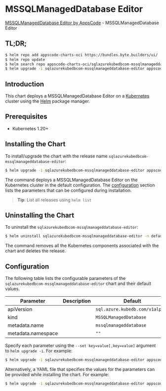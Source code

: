 # MSSQLManagedDatabase Editor

[MSSQLManagedDatabase Editor by AppsCode](https://appscode.com) - MSSQLManagedDatabase Editor

## TL;DR;

```bash
$ helm repo add appscode-charts-oci https://bundles.byte.builders/ui/
$ helm repo update
$ helm search repo appscode-charts-oci/sqlazurekubedbcom-mssqlmanageddatabase-editor --version=v0.14.0
$ helm upgrade -i sqlazurekubedbcom-mssqlmanageddatabase-editor appscode-charts-oci/sqlazurekubedbcom-mssqlmanageddatabase-editor -n default --create-namespace --version=v0.14.0
```

## Introduction

This chart deploys a MSSQLManagedDatabase Editor on a [Kubernetes](http://kubernetes.io) cluster using the [Helm](https://helm.sh) package manager.

## Prerequisites

- Kubernetes 1.20+

## Installing the Chart

To install/upgrade the chart with the release name `sqlazurekubedbcom-mssqlmanageddatabase-editor`:

```bash
$ helm upgrade -i sqlazurekubedbcom-mssqlmanageddatabase-editor appscode-charts-oci/sqlazurekubedbcom-mssqlmanageddatabase-editor -n default --create-namespace --version=v0.14.0
```

The command deploys a MSSQLManagedDatabase Editor on the Kubernetes cluster in the default configuration. The [configuration](#configuration) section lists the parameters that can be configured during installation.

> **Tip**: List all releases using `helm list`

## Uninstalling the Chart

To uninstall the `sqlazurekubedbcom-mssqlmanageddatabase-editor`:

```bash
$ helm uninstall sqlazurekubedbcom-mssqlmanageddatabase-editor -n default
```

The command removes all the Kubernetes components associated with the chart and deletes the release.

## Configuration

The following table lists the configurable parameters of the `sqlazurekubedbcom-mssqlmanageddatabase-editor` chart and their default values.

|     Parameter      | Description |                  Default                   |
|--------------------|-------------|--------------------------------------------|
| apiVersion         |             | <code>sql.azure.kubedb.com/v1alpha1</code> |
| kind               |             | <code>MSSQLManagedDatabase</code>          |
| metadata.name      |             | <code>mssqlmanageddatabase</code>          |
| metadata.namespace |             | <code>""</code>                            |


Specify each parameter using the `--set key=value[,key=value]` argument to `helm upgrade -i`. For example:

```bash
$ helm upgrade -i sqlazurekubedbcom-mssqlmanageddatabase-editor appscode-charts-oci/sqlazurekubedbcom-mssqlmanageddatabase-editor -n default --create-namespace --version=v0.14.0 --set apiVersion=sql.azure.kubedb.com/v1alpha1
```

Alternatively, a YAML file that specifies the values for the parameters can be provided while
installing the chart. For example:

```bash
$ helm upgrade -i sqlazurekubedbcom-mssqlmanageddatabase-editor appscode-charts-oci/sqlazurekubedbcom-mssqlmanageddatabase-editor -n default --create-namespace --version=v0.14.0 --values values.yaml
```
